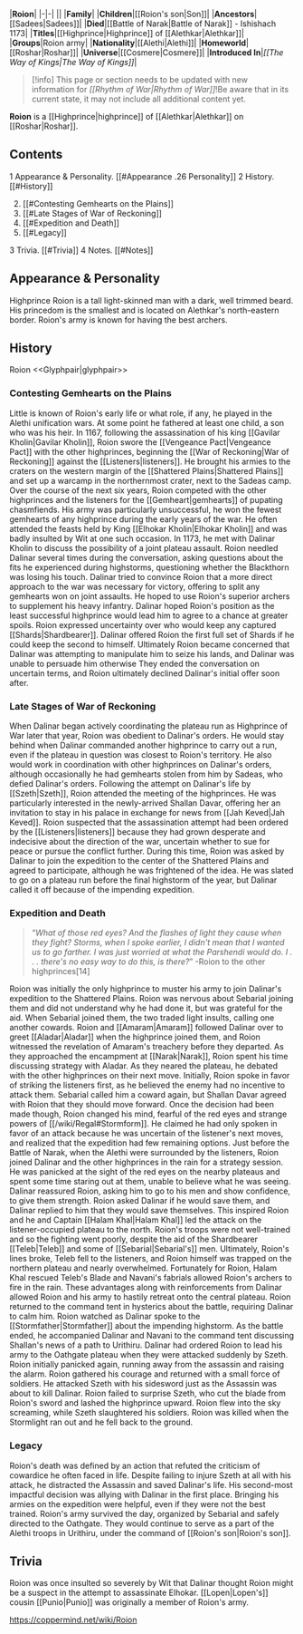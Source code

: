 |**Roion**|
|-|-|
||
|**Family**|
|**Children**|[[Roion's son\|Son]]|
|**Ancestors**|[[Sadees\|Sadees]]|
|**Died**|[[Battle of Narak\|Battle of Narak]] - Ishishach 1173|
|**Titles**|[[Highprince\|Highprince]] of [[Alethkar\|Alethkar]]|
|**Groups**|Roion army|
|**Nationality**|[[Alethi\|Alethi]]|
|**Homeworld**|[[Roshar\|Roshar]]|
|**Universe**|[[Cosmere\|Cosmere]]|
|**Introduced In**|*[[The Way of Kings\|The Way of Kings]]*|

> [!info] This page or section needs to be updated with new information for *[[Rhythm of War\|Rhythm of War]]*!Be aware that in its current state, it may not include all additional content yet.

**Roion** is a [[Highprince\|highprince]] of [[Alethkar\|Alethkar]] on [[Roshar\|Roshar]].

## Contents

1 Appearance & Personality. [[#Appearance .26 Personality]] 
2 History. [[#History]] 

2. [[#Contesting Gemhearts on the Plains]] 
2. [[#Late Stages of War of Reckoning]] 
2. [[#Expedition and Death]] 
2. [[#Legacy]] 


3 Trivia. [[#Trivia]] 
4 Notes. [[#Notes]] 


## Appearance & Personality
Highprince Roion is a tall light-skinned man with a dark, well trimmed beard. His princedom is the smallest and is located on Alethkar's north-eastern border.
Roion's army is known for having the best archers.

## History
  Roion <<Glyphpair\|glyphpair>>
### Contesting Gemhearts on the Plains
Little is known of Roion's early life or what role, if any, he played in the Alethi unification wars. At some point he fathered at least one child, a son who was his heir. In 1167, following the assassination of his king [[Gavilar Kholin\|Gavilar Kholin]], Roion swore the [[Vengeance Pact\|Vengeance Pact]] with the other highprinces, beginning the [[War of Reckoning\|War of Reckoning]] against the [[Listeners\|listeners]]. He brought his armies to the craters on the western margin of the [[Shattered Plains\|Shattered Plains]] and set up a warcamp in the northernmost crater, next to the Sadeas camp. Over the course of the next six years, Roion competed with the other highprinces and the listeners for the [[Gemheart\|gemhearts]] of pupating chasmfiends. His army was particularly unsuccessful, he won the fewest gemhearts of any highprince during the early years of the war. He often attended the feasts held by King [[Elhokar Kholin\|Elhokar Kholin]] and was badly insulted by Wit at one such occasion.
In 1173, he met with Dalinar Kholin to discuss the possibility of a joint plateau assault. Roion needled Dalinar several times during the conversation, asking questions about the fits he experienced during highstorms, questioning whether the Blackthorn was losing his touch. Dalinar tried to convince Roion that a more direct approach to the war was necessary for victory, offering to split any gemhearts won on joint assaults. He hoped to use Roion's superior archers to supplement his heavy infantry. Dalinar hoped Roion's position as the least successful highprince would lead him to agree to a chance at greater spoils. Roion expressed uncertainty over who would keep any captured [[Shards\|Shardbearer]]. Dalinar offered Roion the first full set of Shards if he could keep the second to himself. Ultimately Roion became concerned that Dalinar was attempting to manipulate him to seize his lands, and Dalinar was unable to persuade him otherwise They ended the conversation on uncertain terms, and Roion ultimately declined Dalinar's initial offer soon after.

### Late Stages of War of Reckoning
When Dalinar began actively coordinating the plateau run as Highprince of War later that year, Roion was obedient to Dalinar's orders. He would stay behind when Dalinar commanded another highprince to carry out a run, even if the plateau in question was closest to Roion's territory. He also would work in coordination with other highprinces on Dalinar's orders, although occasionally he had gemhearts stolen from him by Sadeas, who defied Dalinar's orders. Following the attempt on Dalinar's life by [[Szeth\|Szeth]], Roion attended the meeting of the highprinces. He was particularly interested in the newly-arrived Shallan Davar, offering her an invitation to stay in his palace in exchange for news from [[Jah Keved\|Jah Keved]]. Roion suspected that the assassination attempt had been ordered by the [[Listeners\|listeners]] because they had grown desperate and indecisive about the direction of the war, uncertain whether to sue for peace or pursue the conflict further. During this time, Roion was asked by Dalinar to join the expedition to the center of the Shattered Plains and agreed to participate, although he was frightened of the idea. He was slated to go on a plateau run before the final highstorm of the year, but Dalinar called it off because of the impending expedition.

### Expedition and Death
>“*What of those red eyes? And the flashes of light they cause when they fight? Storms, when I spoke earlier, I didn't mean that I wanted us to go farther. I was just worried at what the Parshendi would do. I . . . there's no easy way to do this, is there?*”
\-Roion to the other highprinces[14]

Roion was initially the only highprince to muster his army to join Dalinar's expedition to the Shattered Plains. Roion was nervous about Sebarial joining them and did not understand why he had done it, but was grateful for the aid. When Sebarial joined them, the two traded light insults, calling one another cowards. Roion and [[Amaram\|Amaram]] followed Dalinar over to greet [[Aladar\|Aladar]] when the highprince joined them, and Roion witnessed the revelation of Amaram's treachery before they departed. As they approached the encampment at [[Narak\|Narak]], Roion spent his time discussing strategy with Aladar. As they neared the plateau, he debated with the other highprinces on their next move. Initially, Roion spoke in favor of striking the listeners first, as he believed the enemy had no incentive to attack them. Sebarial called him a coward again, but Shallan Davar agreed with Roion that they should move forward. Once the decision had been made though, Roion changed his mind, fearful of the red eyes and strange powers of [[/wiki/Regal#Stormform]]. He claimed he had only spoken in favor of an attack because he was uncertain of the listener's next moves, and realized that the expedition had few remaining options.
Just before the Battle of Narak, when the Alethi were surrounded by the listeners, Roion joined Dalinar and the other highprinces in the rain for a strategy session. He was panicked at the sight of the red eyes on the nearby plateaus and spent some time staring out at them, unable to believe what he was seeing. Dalinar reassured Roion, asking him to go to his men and show confidence, to give them strength. Roion asked Dalinar if he would save them, and Dalinar replied to him that they would save themselves. This inspired Roion and he and Captain [[Halam Khal\|Halam Khal]] led the attack on the listener-occupied plateau to the north. Roion's troops were not well-trained and so the fighting went poorly, despite the aid of the Shardbearer [[Teleb\|Teleb]] and some of [[Sebarial\|Sebarial's]] men. Ultimately, Roion's lines broke, Teleb fell to the listeners, and Roion himself was trapped on the northern plateau and nearly overwhelmed. Fortunately for Roion, Halam Khal rescued Teleb's Blade and Navani's fabrials allowed Roion's archers to fire in the rain. These advantages along with reinforcements from Dalinar allowed Roion and his army to hastily retreat onto the central plateau. Roion returned to the command tent in hysterics about the battle, requiring Dalinar to calm him. Roion watched as Dalinar spoke to the [[Stormfather\|Stormfather]] about the impending highstorm.
As the battle ended, he accompanied Dalinar and Navani to the command tent discussing Shallan's news of a path to Urithiru. Dalinar had ordered Roion to lead his army to the Oathgate plateau when they were attacked suddenly by Szeth. Roion initially panicked again, running away from the assassin and raising the alarm. Roion gathered his courage and returned with a small force of soldiers. He attacked Szeth with his sidesword just as the Assassin was about to kill Dalinar. Roion failed to surprise Szeth, who cut the blade from Roion's sword and lashed the highprince upward. Roion flew into the sky screaming, while Szeth slaughtered his soldiers. Roion was killed when the Stormlight ran out and he fell back to the ground.

### Legacy
Roion's death was defined by an action that refuted the criticism of cowardice he often faced in life. Despite failing to injure Szeth at all with his attack, he distracted the Assassin and saved Dalinar's life. His second-most impactful decision was allying with Dalinar in the first place. Bringing his armies on the expedition were helpful, even if they were not the best trained. Roion's army survived the day, organized by Sebarial and safely directed to the Oathgate. They would continue to serve as a part of the Alethi troops in Urithiru, under the command of [[Roion's son\|Roion's son]].

## Trivia
Roion was once insulted so severely by Wit that Dalinar thought Roion might be a suspect in the attempt to assassinate Elhokar.
[[Lopen\|Lopen's]] cousin [[Punio\|Punio]] was originally a member of Roion's army.


https://coppermind.net/wiki/Roion